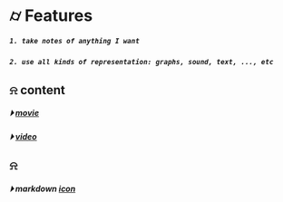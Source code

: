 
# &#x232d; Features

##### `1. take notes of anything I want`
##### `2. use all kinds of representation: graphs, sound, text, ..., etc`


## &#x237e; content

##### &#x23f5; [movie](./content/movie/collections.md)
##### &#x23f5; [video](./content/video/)


## &#x237e;
##### &#x23f5; markdown [icon](./templateMD.md)

